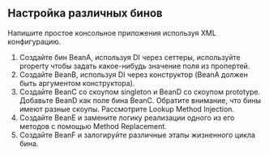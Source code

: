 ## Настройка различных бинов

Напишите простое консольное приложения используя XML конфигурацию.

1. Создайте бин BeanA, используя DI через сеттеры, используйте property чтобы задать какое-нибудь значение поля из
   пропертей.
2. Создайте BeanB, используя DI через конструктор (BeanA должен быть аргументом конструктора).
3. Создайте BeanC со скоупом singleton и BeanD со скоупом prototype. Добавьте BeanD как поле бина BeanC. Обратите
   внимание, что бины имеют разные скоупы. Рассмотрите Lookup Method Injection.
4. Создайте BeanE и замените логику реализации одного из его методов с помощью Method Replacement.
5. Создайте BeanF и залогируйте различные этапы жизненного цикла бина.